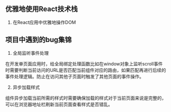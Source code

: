 ## 优雅地使用React技术栈

1. 在React应用中优雅地操作DOM

## 项目中遇到的bug集锦

1. 全局监听事件处理

在开发单页面应用时，给全局绑定处理函数比如在window对象上监听scroll事件时需要判断当前访问的URL是否匹配当前组件对应的路由，如果匹配再进行后续的事件处理逻辑。防止在访问其他子页面时触发了其他页面的事件操作。

2. 异步加载样式

组件异步加载当前所需的样式时需要确保加载的样式对于当前页面来说是完整的，可以在浏览器地址栏刷新当前页面查看样式是否错乱。